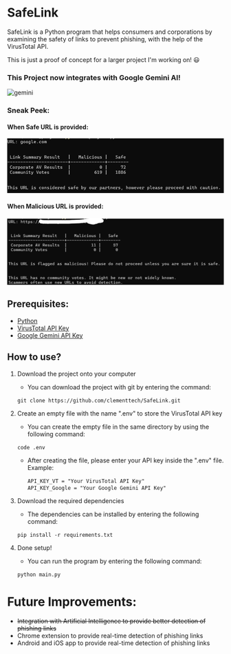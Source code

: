 # SafeLink
SafeLink is a Python program that helps consumers and corporations by examining the safety of links to prevent phishing, with the help of the VirusTotal API.

This is just a proof of concept for a larger project I'm working on! 😃

### This Project now integrates with Google Gemini AI!
![gemini](https://s.yimg.com/ny/api/res/1.2/CKSDxCR76Wlcg35wWO_61A--/YXBwaWQ9aGlnaGxhbmRlcjt3PTk2MDtoPTU0MA--/https://s.yimg.com/os/creatr-uploaded-images/2023-12/5f7be670-943f-11ee-af7f-41b7060d20ba)

### Sneak Peek:
#### When Safe URL is provided:
![Screenshot](https://raw.githubusercontent.com/clementtech/SafeLink/refs/heads/main/assets/safe_link_result.png)

#### When Malicious URL is provided:
![Screenshot](https://raw.githubusercontent.com/clementtech/SafeLink/refs/heads/main/assets/malicious_link_result.png)

## Prerequisites:
- [Python](https://www.python.org/downloads/)
- [VirusTotal API Key](https://docs.virustotal.com/docs/please-give-me-an-api-key)
- [Google Gemini API Key](https://ai.google.dev/gemini-api/docs)

## How to use?
1. Download the project onto your computer
    - You can download the project with git by entering the command:
    ```
    git clone https://github.com/clementtech/SafeLink.git
    ```

2. Create an empty file with the name ".env" to store the VirusTotal API key
    - You can create the empty file in the same directory by using the following command:
    ```
    code .env
    ```
    - After creating the file, please enter your API key inside the ".env" file.
      Example:
      ```
      API_KEY_VT = "Your VirusTotal API Key"
      API_KEY_Google = "Your Google Gemini API Key"
      ```

3. Download the required dependencies 
    - The dependencies can be installed by entering the following command:
    ```
    pip install -r requirements.txt
    ```

4. Done setup!
    - You can run the program by entering the following command:
    ```
    python main.py
    ```

# Future Improvements:
- ~~Integration with Artificial Intelligence to provide better detection of phishing links~~
- Chrome extension to provide real-time detection of phishing links
- Android and iOS app to provide real-time detection of phishing links
